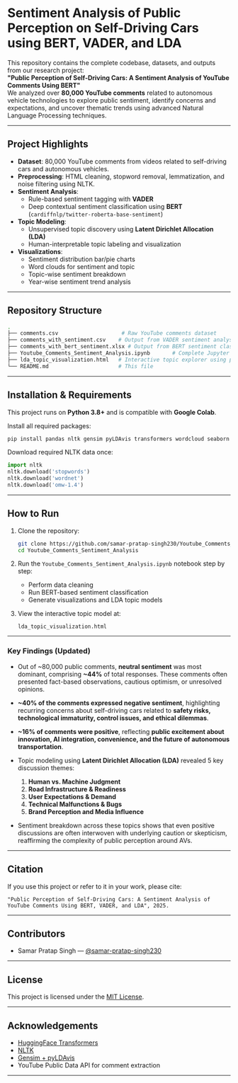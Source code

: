# Sentiment Analysis of Public Perception on Self-Driving Cars using BERT, VADER, and LDA

This repository contains the complete codebase, datasets, and outputs from our research project:  
**"Public Perception of Self-Driving Cars: A Sentiment Analysis of YouTube Comments Using BERT"**  
We analyzed over **80,000 YouTube comments** related to autonomous vehicle technologies to explore public sentiment, identify concerns and expectations, and uncover thematic trends using advanced Natural Language Processing techniques.

---

## Project Highlights

- **Dataset**: 80,000 YouTube comments from videos related to self-driving cars and autonomous vehicles.
- **Preprocessing**: HTML cleaning, stopword removal, lemmatization, and noise filtering using NLTK.
- **Sentiment Analysis**:
  - Rule-based sentiment tagging with **VADER**
  - Deep contextual sentiment classification using **BERT** (`cardiffnlp/twitter-roberta-base-sentiment`)
- **Topic Modeling**:
  - Unsupervised topic discovery using **Latent Dirichlet Allocation (LDA)**
  - Human-interpretable topic labeling and visualization
- **Visualizations**:
  - Sentiment distribution bar/pie charts
  - Word clouds for sentiment and topic
  - Topic-wise sentiment breakdown
  - Year-wise sentiment trend analysis

---

## Repository Structure

```bash
.
├── comments.csv                    # Raw YouTube comments dataset
├── comments_with_sentiment.csv    # Output from VADER sentiment analysis
├── comments_with_bert_sentiment.xlsx # Output from BERT sentiment classification
├── Youtube_Comments_Sentiment_Analysis.ipynb       # Complete Jupyter notebook (cleaned, final version)
├── lda_topic_visualization.html   # Interactive topic explorer using pyLDAvis
└── README.md                      # This file
````

---

## Installation & Requirements

This project runs on **Python 3.8+** and is compatible with **Google Colab**.

Install all required packages:

```bash
pip install pandas nltk gensim pyLDAvis transformers wordcloud seaborn matplotlib tqdm
```

Download required NLTK data once:

```python
import nltk
nltk.download('stopwords')
nltk.download('wordnet')
nltk.download('omw-1.4')
```

---

## How to Run

1. Clone the repository:

   ```bash
   git clone https://github.com/samar-pratap-singh230/Youtube_Comments_Sentiment_Analysis.git
   cd Youtube_Comments_Sentiment_Analysis
   ```

2. Run the `Youtube_Comments_Sentiment_Analysis.ipynb` notebook step by step:

   * Perform data cleaning
   * Run BERT-based sentiment classification
   * Generate visualizations and LDA topic models

3. View the interactive topic model at:

   ```
   lda_topic_visualization.html
   ```

---

### Key Findings (Updated)

* Out of \~80,000 public comments, **neutral sentiment** was most dominant, comprising **\~44%** of total responses. These comments often presented fact-based observations, cautious optimism, or unresolved opinions.
* **\~40% of the comments expressed negative sentiment**, highlighting recurring concerns about self-driving cars related to **safety risks, technological immaturity, control issues, and ethical dilemmas**.
* **\~16% of comments were positive**, reflecting **public excitement about innovation, AI integration, convenience, and the future of autonomous transportation**.
* Topic modeling using **Latent Dirichlet Allocation (LDA)** revealed 5 key discussion themes:

  1. **Human vs. Machine Judgment**
  2. **Road Infrastructure & Readiness**
  3. **User Expectations & Demand**
  4. **Technical Malfunctions & Bugs**
  5. **Brand Perception and Media Influence**
* Sentiment breakdown across these topics shows that even positive discussions are often interwoven with underlying caution or skepticism, reaffirming the complexity of public perception around AVs.

---

## Citation

If you use this project or refer to it in your work, please cite:

```
"Public Perception of Self-Driving Cars: A Sentiment Analysis of YouTube Comments Using BERT, VADER, and LDA", 2025.
```

---

## Contributors

* Samar Pratap Singh — [@samar-pratap-singh230](https://github.com/samar-pratap-singh230)

---

## License

This project is licensed under the [MIT License](LICENSE).

---

## Acknowledgements

* [HuggingFace Transformers](https://huggingface.co)
* [NLTK](https://www.nltk.org/)
* [Gensim + pyLDAvis](https://radimrehurek.com/gensim/)
* YouTube Public Data API for comment extraction

---
